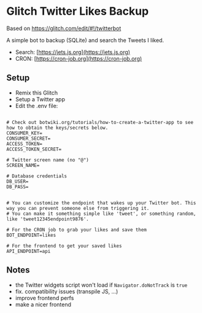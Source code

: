 Glitch Twitter Likes Backup 
===================================

Based on https://glitch.com/edit/#!/twitterbot

A simple bot to backup (SQLite) and search the Tweets I liked.

- Search: [https://jets.js.org](https://jets.js.org)
- CRON: [https://cron-job.org](https://cron-job.org)

## Setup

- Remix this Glitch
- Setup a Twitter app
- Edit the .env file:

```

# Check out botwiki.org/tutorials/how-to-create-a-twitter-app to see how to obtain the keys/secrets below.
CONSUMER_KEY=
CONSUMER_SECRET=
ACCESS_TOKEN=
ACCESS_TOKEN_SECRET=

# Twitter screen name (no "@")
SCREEN_NAME=

# Database credentials
DB_USER=
DB_PASS=


# You can customize the endpoint that wakes up your Twitter bot. This way you can prevent someone else from triggering it.
# You can make it something simple like 'tweet', or something random, like 'tweet12345endpoint9876'.

# For the CRON job to grab your likes and save them
BOT_ENDPOINT=likes

# For the frontend to get your saved likes
API_ENDPOINT=api
```


## Notes

- the Twitter widgets script won't load if `Navigator.doNotTrack` is `true`
- fix. compatibility issues (transpile JS, ...)
- improve frontend perfs
- make a nicer frontend
